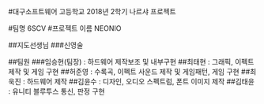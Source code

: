 #대구소프트웨어 고등학교 2018년 2학기 나르샤 프로젝트

#팀명 6SCV
#프로젝트 이름 NEONIO

##지도선생님
###신영술

##팀원
###임승현(팀장) : 하드웨어 제작보조 및 내부구현
##최태현 : 그래픽, 이펙트 제작 및 게임 구현
##허준영 : 수록곡, 이펙트 사운드 제작 및 게임패턴, 게임 구현
##최욱진 : 하드웨어 제작
##김윤수 : 디자인, 오디오 스펙트럼, 폰트 이미지 제작
##김태윤 : 유니티 블루투스 통신, 판정 구현
